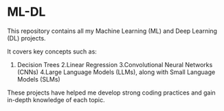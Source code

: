 # ML-DL
This repository contains all my Machine Learning (ML) and Deep Learning (DL) projects.

It covers key concepts such as:
  
  1. Decision Trees
  2.Linear Regression
  3.Convolutional Neural Networks (CNNs)
  4.Large Language Models (LLMs), along with Small Language Models (SLMs)

These projects have helped me develop strong coding practices and gain in-depth knowledge of each topic.
